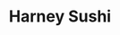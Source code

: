 ---
layout: place
title: "Harney Sushi"
permalink: /california/san-diego/harney-sushi.html
stateAbbr: CA
stateName: California
cityName: San Diego
seo:
  name: "Harney Sushi"
  type: Restaurant
  links: http://www.harneysushi.com/
description: "Modern outfit with a buzzy vibe offering creative sushi rolls & other Japanese fare. Harney Sushi serves delicious sushi in San Diego, California. Try fresh Japanese dishes for a great dining experience. Available for takeout, delivery, lunch, and dinner."
place_id: ChIJtzf1QN6q3oARuVMH-L_HHTs
photos:
  - name: >-
      places/ChIJtzf1QN6q3oARuVMH-L_HHTs/photos/AeeoHcLvtVx9oDbd8vesikHvfdDmOCr80Aq0aOexHhxVZuuBQbLap6YRIzJ3KwVeef0plCPN-I-0hUuQUbg_VzxC97W-DKMybwN5sg-HsKXGBK12ZH-BoPrqnmzMn6PRHLbmnkN_sW2xOaou7i6uXQscPggJmXKl7IDjIAobEHSuqf-U_xEST3Dek6oV8cz-GPnzmwaf6xl8x1xGCvCeWe5rxx0GDVNr0tTPvN9kDynRjtWJLvk2DiSMuOOLPO2IXNqIYOU5cyCKW77zGha5PWdAbi4aP8NFeOHowpgmC-ISsfDNbQWPo8bFCHgMrsvkYTfE-euOyyXX7M3SnFDXTMCQv6pBlu8MxtRZIJN07jh9eEPsOZ67WzMQn7FqQmKZvqh9QY0tGdpCTb3RRltHacXPg_IM20ryXmp-2pHeO138-88
    widthPx: 3000
    heightPx: 4000
    authorAttributions:
      - displayName: Steve Crankshaw
        uri: https://maps.google.com/maps/contrib/117789617699958737212
        photoUri: >-
          https://lh3.googleusercontent.com/a/ACg8ocLc9H38QxkuJcKPjzbvmx3mH1AfVqLY5Szo2ibxRnqwtkEcDA=s100-p-k-no-mo
    flagContentUri: >-
      https://www.google.com/local/imagery/report/?cb_client=maps_api_places.places_api&image_key=!1e10!2sCIHM0ogKEICAgIC-gJjJNQ&hl=en-US
    googleMapsUri: >-
      https://www.google.com/maps/place//data=!3m4!1e2!3m2!1sCIHM0ogKEICAgIC-gJjJNQ!2e10!4m2!3m1!1s0x80deaade40f537b7:0x3b1dc7bff80753b9
  - name: >-
      places/ChIJtzf1QN6q3oARuVMH-L_HHTs/photos/AeeoHcL8KBdirpIwXEkqCVU9Acc9S3UVww9QwyBCnfLEwikKJ5Et4xvHDP0scDo4lXHMwCQJpg-wIv8nP1G3c1ZcRoOuWgC5QeWKvtPupLWd7xTXrqtK3yeWEsMzm2ymBy37gSd4TE1jtD9JaSzI8ON1duqYUH8ktTYy6Ia7atQezGLbXbaLbsDtgGrqWlyY5r61x3xL_3hGpHIu4X0NMpIaL2QJvuylZv_mOpUABcREfrvWJOY30i5vriZe6ZrHa1Zn4GB2F5SkvQiqAZV0G1s-0oSyaULkhwRuW2kCro2UgSjXAw
    widthPx: 1124
    heightPx: 1125
    authorAttributions:
      - displayName: Harney Sushi
        uri: https://maps.google.com/maps/contrib/110081861125692084543
        photoUri: >-
          https://lh3.googleusercontent.com/a-/ALV-UjX6KK2MMnKDqHqWqo_VYfnm5hA-x80jQ4vWVGu9KyIz6t_Biro=s100-p-k-no-mo
    flagContentUri: >-
      https://www.google.com/local/imagery/report/?cb_client=maps_api_places.places_api&image_key=!1e10!2sAF1QipO_q9_yNS3ZjY36P6ulTHLRaWY1NprcArg_QAzY&hl=en-US
    googleMapsUri: >-
      https://www.google.com/maps/place//data=!3m4!1e2!3m2!1sAF1QipO_q9_yNS3ZjY36P6ulTHLRaWY1NprcArg_QAzY!2e10!4m2!3m1!1s0x80deaade40f537b7:0x3b1dc7bff80753b9
  - name: >-
      places/ChIJtzf1QN6q3oARuVMH-L_HHTs/photos/AeeoHcL14SjMd_shNvemg0gt4iX326_MV4HR5IrME15ZbrMPxFSkR1x87979_SuLclgh52HH0s6Xa86Xz2039XIg92OAfQVxsJTJ2fpa_ozvM6K1xniffuPZ5eAIwdRprghozX4TeoejQAsMybjemjDa5-tIkg0uPkI_MMMlMKcOT39Tpw-Bir7ucPhnS21pDkmY9_n0WLXaUFy7STqVUHGklrg4NR0CJfGqXl6E-l6GCPH5mCXDsCuBDHRyRaKf_o4E6I61-64Xe8ea9m8jcqDaL_cfZm-hV1tUJBqmE9CsmG_5dQ1c-I9S4rmMNiWLTdq86FqKa3k8nGKuN2TRalbKKNcIZxaWiAhq_6G7fQ4UzqHzOGuqSrGeQ14o4aOx7AeUdTW9Gvvj87rjoO-MZngf5VLhQt7pb140Y04TkIGzmys
    widthPx: 4000
    heightPx: 3000
    authorAttributions:
      - displayName: Pablo Perez
        uri: https://maps.google.com/maps/contrib/100633917171005909638
        photoUri: >-
          https://lh3.googleusercontent.com/a-/ALV-UjWj3WZmeAVHoxI8l_dJfwEIrJA3fz8diRenMAhv4xVU3G7B38uBjg=s100-p-k-no-mo
    flagContentUri: >-
      https://www.google.com/local/imagery/report/?cb_client=maps_api_places.places_api&image_key=!1e10!2sCIHM0ogKEICAgICj3pmiBg&hl=en-US
    googleMapsUri: >-
      https://www.google.com/maps/place//data=!3m4!1e2!3m2!1sCIHM0ogKEICAgICj3pmiBg!2e10!4m2!3m1!1s0x80deaade40f537b7:0x3b1dc7bff80753b9
  - name: >-
      places/ChIJtzf1QN6q3oARuVMH-L_HHTs/photos/AeeoHcLiq_3XxtvyZj3oV7faTfzEYWZ-k3zhktdu_197j22V9BDujZ9gyqSCPF0hV1gOoqluBMmEJDyZev0fksTWlbTbQcVhkovCZBYXdYC6_swfqhjEb0c-BH5sDlQ5VUgmcIsSMtwpuw5lFl84PVOpddaALOtRCaa-60GiNdNNt5Jtykc7wHF_-GoN3Y9FiSSXqSbgE_R5-ivzu2R54Njwy2wiqth5ccpZb40h2A8aagCPed544w4BCROBes5c6KUN2vTMUkCAKgr90KQoJ3fHrxqDHfdxqRKnPIOTAWbOaLxqWtZp1ebZD48bRAzJOkH4_k7R20rK4ZZ4olwDHsoNZiIjNsb5ARfeg1ym0UDHom2ODFpx_m1mF4uwcOQomdV5Kas4Ay0K0xeFzGE2Jqx406tfa1ncpCk9nIYik9qTTmy7pw
    widthPx: 3024
    heightPx: 4032
    authorAttributions:
      - displayName: Haru Haru
        uri: https://maps.google.com/maps/contrib/114265797717613723591
        photoUri: >-
          https://lh3.googleusercontent.com/a-/ALV-UjWQz_xPP60lwcr_2gKsKMJ3aGBSiHZuA59dKtFJY0q4x381YUnn=s100-p-k-no-mo
    flagContentUri: >-
      https://www.google.com/local/imagery/report/?cb_client=maps_api_places.places_api&image_key=!1e10!2sCIHM0ogKEICAgICU14i3Tw&hl=en-US
    googleMapsUri: >-
      https://www.google.com/maps/place//data=!3m4!1e2!3m2!1sCIHM0ogKEICAgICU14i3Tw!2e10!4m2!3m1!1s0x80deaade40f537b7:0x3b1dc7bff80753b9
  - name: >-
      places/ChIJtzf1QN6q3oARuVMH-L_HHTs/photos/AeeoHcKHgMwXUU4Re3-Dj5JYL7e3MotU5vt4_M7Tmprn3r6r52n5YvfRiYzUXWXYL9B7v8nhCAaPcg-WbDR-790aZiv_ndXV8ho9BFP9LVs7HUpnoBXe1ZR_oWPelyIpn4H-Bww6nS1WhaPfCbgoH3wEK4z6D0Qb3WqeqVd3-o3ztTSdw8V6V92OzzsrODSH9ar_zSBDSWa0bf-MROs862f3b9tLSNqLmIaYJ2U7qSOWKZeS_XzTWdjGiF-5SGLnN2hgDoYLbDnQXuBcVWkmBI6yzcEk9b7CA-IixnflAExtpPwbtxU5Kxei5RdmQ4b0YjxbgymGZtOv-9O8vQ8BtRQ1t9OHFZl7XD72yJOd9Lu_C19vjdHPkvy1rajTaEzEBXRxTIwucVpXtZ2ucngcjc0qPZ1_TZ47F4TJirj1mVF49AgXug
    widthPx: 4031
    heightPx: 2267
    authorAttributions:
      - displayName: Cecilia Liang
        uri: https://maps.google.com/maps/contrib/101163477669816972891
        photoUri: >-
          https://lh3.googleusercontent.com/a/ACg8ocI4BacS2T0tLGetUkiPbqdc4RCjFSIoO67HKDauzW5XkxrfxQ=s100-p-k-no-mo
    flagContentUri: >-
      https://www.google.com/local/imagery/report/?cb_client=maps_api_places.places_api&image_key=!1e10!2sCIHM0ogKEICAgIDbv66GKA&hl=en-US
    googleMapsUri: >-
      https://www.google.com/maps/place//data=!3m4!1e2!3m2!1sCIHM0ogKEICAgIDbv66GKA!2e10!4m2!3m1!1s0x80deaade40f537b7:0x3b1dc7bff80753b9
  - name: >-
      places/ChIJtzf1QN6q3oARuVMH-L_HHTs/photos/AeeoHcJGaWQpBF1YkbRqDxQtvt8OZRnMlrfiwynA0CG9S1BE5M-QjU2vDUbml8BxZtU9SXhjuFFStwErt8n_6GqY45EcZOSA2eNrJwtyf1SHTMuuxv6bCYWKZQUXZWQCsKcnp6R1fYvqnvIVbV3ahI7YkbO0EvrsiFxGKegZMRt0-gjoVLQsvVjYII_-av4yGam1_3AEl6VJ-86_mWYb50iJ69WfbhXq18AJHvIs3Zi9hmy5g26aI9pn066etwj4HKTkDitRYLe2k0ESC4Vdh25GG6wk_-IGrd3J-_VvMMSTOxFZphkGqxdCnKc6F8SE_acOdH4wJ7gSpjxXjApJDZ9ey2FyTwJg6SBMEOxWzXyKWqRoEh8DXlo4TvQXJ0Pi8IjSlMdPEVwT5Sc3ulvZb6oHktqI9Kah0Aw2vEA0PNd0lDpJaBSrYf1KY-9c51pMYS9y
    widthPx: 3472
    heightPx: 4624
    authorAttributions:
      - displayName: Ryan Burke
        uri: https://maps.google.com/maps/contrib/111270698158894618119
        photoUri: >-
          https://lh3.googleusercontent.com/a-/ALV-UjU7Jwnaj06fBoZ-6GKVB6n6_x7A5BmXuIEUYnreQUBr7RXq3db5xg=s100-p-k-no-mo
    flagContentUri: >-
      https://www.google.com/local/imagery/report/?cb_client=maps_api_places.places_api&image_key=!1e10!2sCIABIhADydER2SP-MWf52KoADpKK&hl=en-US
    googleMapsUri: >-
      https://www.google.com/maps/place//data=!3m4!1e2!3m2!1sCIABIhADydER2SP-MWf52KoADpKK!2e10!4m2!3m1!1s0x80deaade40f537b7:0x3b1dc7bff80753b9
  - name: >-
      places/ChIJtzf1QN6q3oARuVMH-L_HHTs/photos/AeeoHcJeMs_YT4KgaqZPhhPsaJlGI_eu0V1_6XAMONis_0YP1HLdEG97z9L8zR0LHCzR22m62CdYtE8_3ACz1bRIhUAnVkmTbunbBkjH9Eqy4v6-EZmkIljNPNLE6khkWSY_GTJoYxvQ7Qlky6r60qIC3jyg3whHjqhEVnftsqh2KNojfRBoZG8rSHSSKoheM6_2owicpSFIXItTM97ZJmHV9gqhv1-o-2cr5rIoeSC8V8jPT-sDQRVwPp3eV305PiwH52zRvv6SHsJ8MlCeRayQVCrWswZIx3QYIW3MpQZWV10dnZjgw9CSl3YwrFNikB0nkSBq9lIDlll_cBk1uUG3FhyI5gzOV9-nfDzqMdzaqGqFMZ3QQfv7mqJOk4tN4UUz-6GlTawu2J6mHQjT5Q1NeomoSTSXg0rHxrMG907x7pZosg
    widthPx: 3024
    heightPx: 4032
    authorAttributions:
      - displayName: Chris Stoddard
        uri: https://maps.google.com/maps/contrib/116967807211497640373
        photoUri: >-
          https://lh3.googleusercontent.com/a-/ALV-UjUVSMSqDU2luCVjaMDKclwIj-7pq0La5PXltlcLyz64RHxxVkI=s100-p-k-no-mo
    flagContentUri: >-
      https://www.google.com/local/imagery/report/?cb_client=maps_api_places.places_api&image_key=!1e10!2sCIHM0ogKEICAgICbmrqraA&hl=en-US
    googleMapsUri: >-
      https://www.google.com/maps/place//data=!3m4!1e2!3m2!1sCIHM0ogKEICAgICbmrqraA!2e10!4m2!3m1!1s0x80deaade40f537b7:0x3b1dc7bff80753b9
  - name: >-
      places/ChIJtzf1QN6q3oARuVMH-L_HHTs/photos/AeeoHcLsn5-tyK9zixA4eCHNcjUgdvIPlI-QozT1OZac9NkbOwtUx-y6nq6ndFnlt3kUWboSCmkYBvmhh0ynX4uu0zCgw6JRmLvYlbRXAyYTbq3LO5ajfhx2WZutDBzEUbT1-G7JCnqKGiGw7ZEulCQI1kQrnY0KaJMPUnNO39dswKJRbFaLJNA_OKZW246MQEZ05pWJ-qZLeizE4aoRPUjv0qRKGuXMcHX9xyifSMyhLNAyYsjloOx8FMzdNxOWXgWvej-jVjP1kC-BMnkMOFz434Xxg6G87Vsn1d2KZHa78jtnUg5Z0Np6eguWCgATVgwDcY-zqa6hlaDWy4vAdK06xSeCkDJBalzTnffncjwYzogVl8zTkhKhb8YSDasalUEHlw-rSDkliAbZJs401Zyh-o1DaVvKYyVyvN22nwp9UNv-st8h
    widthPx: 3600
    heightPx: 4800
    authorAttributions:
      - displayName: Alex Wolff
        uri: https://maps.google.com/maps/contrib/108525033138735306478
        photoUri: >-
          https://lh3.googleusercontent.com/a-/ALV-UjVXPKJHMoh9hT_wQGh17lRDbr54IpGS-Ax0bsS-MJndCVR0s2lZ=s100-p-k-no-mo
    flagContentUri: >-
      https://www.google.com/local/imagery/report/?cb_client=maps_api_places.places_api&image_key=!1e10!2sCIHM0ogKEICAgICD9Mr4mQE&hl=en-US
    googleMapsUri: >-
      https://www.google.com/maps/place//data=!3m4!1e2!3m2!1sCIHM0ogKEICAgICD9Mr4mQE!2e10!4m2!3m1!1s0x80deaade40f537b7:0x3b1dc7bff80753b9
  - name: >-
      places/ChIJtzf1QN6q3oARuVMH-L_HHTs/photos/AeeoHcJzQdJPDU047vx250VrLxlzEgKsFYdZfJRdPFMJEaM-vmaeQpN5EdMQc_lwbpghbA3uiUVFYiieOUZwE91pmkmdgbWL_nYUNsoMKpTaUxZ3WKMnBJQO9AkoUxn0fI0Ps5qLGhbf8nQZY4F40wqXyQFIOaUuy7UgtWMDhf2RJ7iNxBHl9VOR-bcDk3EHsc3-JlOsQikw2Kk8-kwK8SQ8IHF4b-myBV6WPW-SXgNC_DWRugc6c9W2fGQA0iHyqOUAjdnwuqtloJ4RG9OcDPOqgjcEs____A3SbmM8mrc8Gmac2NVBUu2b0pLjIbzRga28o41JTtVa9u5rjFs3jyrQIsn8NIEA1hOBsaWj2bfBPJcqJtes2mgpuWLsXm8mTNQSYuWIq9rhtjSkXr-nFQZioIdmID-e7saRluDbOuRmWHz1bq5r
    widthPx: 4032
    heightPx: 2268
    authorAttributions:
      - displayName: Cecilia Liang
        uri: https://maps.google.com/maps/contrib/101163477669816972891
        photoUri: >-
          https://lh3.googleusercontent.com/a/ACg8ocI4BacS2T0tLGetUkiPbqdc4RCjFSIoO67HKDauzW5XkxrfxQ=s100-p-k-no-mo
    flagContentUri: >-
      https://www.google.com/local/imagery/report/?cb_client=maps_api_places.places_api&image_key=!1e10!2sCIHM0ogKEICAgIDbv67qxwE&hl=en-US
    googleMapsUri: >-
      https://www.google.com/maps/place//data=!3m4!1e2!3m2!1sCIHM0ogKEICAgIDbv67qxwE!2e10!4m2!3m1!1s0x80deaade40f537b7:0x3b1dc7bff80753b9
  - name: >-
      places/ChIJtzf1QN6q3oARuVMH-L_HHTs/photos/AeeoHcL7yAWfLfQk4Pwd4992FPqD15qJ1okkU4uBmCkKP4XSQwTmJ5cDSJSde1w0GaYmpPdOBZcyKbm5xsNwhkF5H442rXgKqzhe12BL25fI_V-UbfpbRIGJZVQfGBbtNe-Gfh7WyziLCCKx2mGqFCAeGk1oWzuk7qIIOI9Ray6oyPsQd_2gmILwGAdnQwVFagsqjLp52cwLynP-XmRLiX4S6F4GIhwUaV0iXYTXNRHOLXGla5cWGdpxcI9YNohjiqiqcnIrNp8FhIon7gfQ914LdgDBBNcp6rJvoJwTh-LRAOZAMpf0JCI1PAPaTv6bIr-eGSCFB3qiOlXV6ZuBYj2iVhl534nYT9-QBN17E9YxES6C5lDKAIDgxMWfTqdT1eHV-V_uyobfIeWBp64jCt8iKJrKMMJ1ExkgsFd_KFNUcSW3bZRQ
    widthPx: 4032
    heightPx: 2268
    authorAttributions:
      - displayName: Alex Padilla
        uri: https://maps.google.com/maps/contrib/103687404160557637071
        photoUri: >-
          https://lh3.googleusercontent.com/a-/ALV-UjX_9LY9zT2EJicCGHeqKOX-NBinJ49Zagt8CGHUbFNAQiSXnOVmOg=s100-p-k-no-mo
    flagContentUri: >-
      https://www.google.com/local/imagery/report/?cb_client=maps_api_places.places_api&image_key=!1e10!2sCIHM0ogKEICAgID7jb_E1wE&hl=en-US
    googleMapsUri: >-
      https://www.google.com/maps/place//data=!3m4!1e2!3m2!1sCIHM0ogKEICAgID7jb_E1wE!2e10!4m2!3m1!1s0x80deaade40f537b7:0x3b1dc7bff80753b9
address: 3964 Harney St, San Diego, CA 92110, USA
street: 3964 Harney St
city: San Diego
state: CA
zip: '92110'
country: USA
neighborhood: Old Town
latitude: '32.752280'
longitude: '-117.195501'
accessibility_options:
  wheelchairAccessibleParking: true
  wheelchairAccessibleEntrance: true
  wheelchairAccessibleRestroom: true
  wheelchairAccessibleSeating: true
business_status: OPERATIONAL
name: Harney Sushi
google_maps_links:
  directionsUri: >-
    https://www.google.com/maps/dir//''/data=!4m7!4m6!1m1!4e2!1m2!1m1!1s0x80deaade40f537b7:0x3b1dc7bff80753b9!3e0
  placeUri: https://maps.google.com/?cid=4259780449876267961
  writeAReviewUri: >-
    https://www.google.com/maps/place//data=!4m3!3m2!1s0x80deaade40f537b7:0x3b1dc7bff80753b9!12e1
  reviewsUri: >-
    https://www.google.com/maps/place//data=!4m4!3m3!1s0x80deaade40f537b7:0x3b1dc7bff80753b9!9m1!1b1
  photosUri: >-
    https://www.google.com/maps/place//data=!4m3!3m2!1s0x80deaade40f537b7:0x3b1dc7bff80753b9!10e5
primary_type: Sushi Restaurant
opening_hours:
  regular: null
  current: null
secondary_opening_hours:
  regular:
    weekdayDescriptions: null
    type: null
  current:
    weekdayDescriptions: null
    type: null
phone: (619) 295-3272
price_level: PRICE_LEVEL_MODERATE
price_range: null
rating: '4.4'
rating_count: 0
website: http://www.harneysushi.com/
reviews:
  - name: >-
      places/ChIJtzf1QN6q3oARuVMH-L_HHTs/reviews/ChZDSUhNMG9nS0VJQ0FnTURnNzRlNVhBEAE
    relativePublishTimeDescription: a month ago
    rating: 5
    text:
      text: >-
        Harney Sushi in Old Town is a great spot for sushi lovers. The
        atmosphere is relaxed and welcoming, making it perfect for a casual
        meal. The staff is friendly and helpful, offering good recommendations.
        If you’re in San Diego and craving sushi, this place is definitely worth
        a visit.
      languageCode: en
    originalText:
      text: >-
        Harney Sushi in Old Town is a great spot for sushi lovers. The
        atmosphere is relaxed and welcoming, making it perfect for a casual
        meal. The staff is friendly and helpful, offering good recommendations.
        If you’re in San Diego and craving sushi, this place is definitely worth
        a visit.
      languageCode: en
    authorAttribution:
      displayName: Reema
      uri: https://www.google.com/maps/contrib/111005090864426971770/reviews
      photoUri: >-
        https://lh3.googleusercontent.com/a/ACg8ocLDo0JJzw_FXgbx98IaUFpK4MooGNObm_Sb_x3fBLNKbmrYqg=s128-c0x00000000-cc-rp-mo-ba4
    publishTime: '2025-02-28T16:56:23.208582Z'
    flagContentUri: >-
      https://www.google.com/local/review/rap/report?postId=ChZDSUhNMG9nS0VJQ0FnTURnNzRlNVhBEAE&d=17924085&t=1
    googleMapsUri: >-
      https://www.google.com/maps/reviews/data=!4m6!14m5!1m4!2m3!1sChZDSUhNMG9nS0VJQ0FnTURnNzRlNVhBEAE!2m1!1s0x80deaade40f537b7:0x3b1dc7bff80753b9
  - name: >-
      places/ChIJtzf1QN6q3oARuVMH-L_HHTs/reviews/ChZDSUhNMG9nS0VJQ0FnSUNmdjdHS2RBEAE
    relativePublishTimeDescription: 3 months ago
    rating: 5
    text:
      text: >-
        We ordered the Spicy Juan and vegan rainbow and we really enjoyed both.
        It was art on a plate. The music was great and service was top notch.
        They have created a great atmosphere and I definitely recommend visiting
        when you’re in San Diego.
      languageCode: en
    originalText:
      text: >-
        We ordered the Spicy Juan and vegan rainbow and we really enjoyed both.
        It was art on a plate. The music was great and service was top notch.
        They have created a great atmosphere and I definitely recommend visiting
        when you’re in San Diego.
      languageCode: en
    authorAttribution:
      displayName: mjgovani
      uri: https://www.google.com/maps/contrib/113519840318957580155/reviews
      photoUri: >-
        https://lh3.googleusercontent.com/a/ACg8ocLNY3OmIlmX3EM0YDHgPIlfRFLUmgLgT2C0VpoqGkgN0iOzHw=s128-c0x00000000-cc-rp-mo-ba2
    publishTime: '2025-01-03T03:57:43.041394Z'
    flagContentUri: >-
      https://www.google.com/local/review/rap/report?postId=ChZDSUhNMG9nS0VJQ0FnSUNmdjdHS2RBEAE&d=17924085&t=1
    googleMapsUri: >-
      https://www.google.com/maps/reviews/data=!4m6!14m5!1m4!2m3!1sChZDSUhNMG9nS0VJQ0FnSUNmdjdHS2RBEAE!2m1!1s0x80deaade40f537b7:0x3b1dc7bff80753b9
  - name: >-
      places/ChIJtzf1QN6q3oARuVMH-L_HHTs/reviews/ChdDSUhNMG9nS0VJQ0FnSUNQX3V2YjZ3RRAB
    relativePublishTimeDescription: 4 months ago
    rating: 5
    text:
      text: >-
        The food here is excellent, The mellow yellow is a go-to, I was suprised
        by the prices, they were fair for what we were getting. We also got the
        5 piece nigiri for happy hour, it was amazing. The service is amazing,
        the waitresses are super fast. Our food came in around 5 minutes. The
        atmosphere is one of my favorite things, its beautiful. There is a
        fishtank, and the place gives off good vibes in general. 10/10 Would
        come again.
      languageCode: en
    originalText:
      text: >-
        The food here is excellent, The mellow yellow is a go-to, I was suprised
        by the prices, they were fair for what we were getting. We also got the
        5 piece nigiri for happy hour, it was amazing. The service is amazing,
        the waitresses are super fast. Our food came in around 5 minutes. The
        atmosphere is one of my favorite things, its beautiful. There is a
        fishtank, and the place gives off good vibes in general. 10/10 Would
        come again.
      languageCode: en
    authorAttribution:
      displayName: average profile.
      uri: https://www.google.com/maps/contrib/110304482659853093936/reviews
      photoUri: >-
        https://lh3.googleusercontent.com/a-/ALV-UjUfx50KhYa5-OyPDz-QuPPPF9ffuzPeD12CTOzvvW7gX8PGWnGo=s128-c0x00000000-cc-rp-mo
    publishTime: '2024-11-25T00:15:05.248361Z'
    flagContentUri: >-
      https://www.google.com/local/review/rap/report?postId=ChdDSUhNMG9nS0VJQ0FnSUNQX3V2YjZ3RRAB&d=17924085&t=1
    googleMapsUri: >-
      https://www.google.com/maps/reviews/data=!4m6!14m5!1m4!2m3!1sChdDSUhNMG9nS0VJQ0FnSUNQX3V2YjZ3RRAB!2m1!1s0x80deaade40f537b7:0x3b1dc7bff80753b9
  - name: >-
      places/ChIJtzf1QN6q3oARuVMH-L_HHTs/reviews/ChdDSUhNMG9nS0VJQ0FnSURucl9uVHd3RRAB
    relativePublishTimeDescription: 6 months ago
    rating: 5
    text:
      text: >-
        Harney sushi is my go to for sushi in San Diego. I stumbled upon this
        spot and have never looked back. The two rolls I order on repeat are the
        Sea Spider Roll and the Culichi-Wa roll. I typically order a rotating
        third roll as well to try out another specialty.


        The Sea Spider Roll lives in my dreams and I have to go back to
        experience it again every couple of months. The bass on top is
        extraordinary and the flavors of the roll are perfectly complimentary.
        This time it came served with flowers and flowers petals!


        The Culichi-wa roll is, as best as I can describe, sushi with a Mexican
        flare. Really different and really delicious. Super fresh.


        Harney is conveniently located walking distance from Old Town San Diego
        so if you go early enough you can stroll through old town and finish up
        the night with sushi!


        The restaurant is romantically lit with a live aquarium in the middle.
        Typical sushi bar seats as well as tables, most of which have at least
        one booth seat. I’ve sat in multiple places of the restaurant and
        haven’t chosen my favorite spot yet, but I do love to have a view of the
        aquarium.


        Literally the only knock on this place is parking, but if you’re okay
        walking for 5-10 minutes then this doesn’t matter at all.
      languageCode: en
    originalText:
      text: >-
        Harney sushi is my go to for sushi in San Diego. I stumbled upon this
        spot and have never looked back. The two rolls I order on repeat are the
        Sea Spider Roll and the Culichi-Wa roll. I typically order a rotating
        third roll as well to try out another specialty.


        The Sea Spider Roll lives in my dreams and I have to go back to
        experience it again every couple of months. The bass on top is
        extraordinary and the flavors of the roll are perfectly complimentary.
        This time it came served with flowers and flowers petals!


        The Culichi-wa roll is, as best as I can describe, sushi with a Mexican
        flare. Really different and really delicious. Super fresh.


        Harney is conveniently located walking distance from Old Town San Diego
        so if you go early enough you can stroll through old town and finish up
        the night with sushi!


        The restaurant is romantically lit with a live aquarium in the middle.
        Typical sushi bar seats as well as tables, most of which have at least
        one booth seat. I’ve sat in multiple places of the restaurant and
        haven’t chosen my favorite spot yet, but I do love to have a view of the
        aquarium.


        Literally the only knock on this place is parking, but if you’re okay
        walking for 5-10 minutes then this doesn’t matter at all.
      languageCode: en
    authorAttribution:
      displayName: Katie Weldon
      uri: https://www.google.com/maps/contrib/109605173605838542005/reviews
      photoUri: >-
        https://lh3.googleusercontent.com/a/ACg8ocKKO1Guz9t0blR2AswpnY49NIenM7A71FQKPVLu3RWrBlqxrdEO=s128-c0x00000000-cc-rp-mo-ba3
    publishTime: '2024-10-11T16:42:34.269879Z'
    flagContentUri: >-
      https://www.google.com/local/review/rap/report?postId=ChdDSUhNMG9nS0VJQ0FnSURucl9uVHd3RRAB&d=17924085&t=1
    googleMapsUri: >-
      https://www.google.com/maps/reviews/data=!4m6!14m5!1m4!2m3!1sChdDSUhNMG9nS0VJQ0FnSURucl9uVHd3RRAB!2m1!1s0x80deaade40f537b7:0x3b1dc7bff80753b9
  - name: >-
      places/ChIJtzf1QN6q3oARuVMH-L_HHTs/reviews/ChdDSUhNMG9nS0VJQ0FnTUNJaW9yeTh3RRAB
    relativePublishTimeDescription: a week ago
    rating: 2
    text:
      text: >-
        I placed an order for sushi with a scheduled pickup time of 5:00 PM, yet
        I received a notification at 4:21 PM that it was ready. When I arrived
        at the restaurant, I found my order—three boxes of sushi—sitting in a
        paper bag on the hostess stand, completely unrefrigerated for over 25
        minutes. This is an unacceptable lapse in food safety and customer
        service, especially for a $75 order. I expect far better handling of
        perishable food and a more professional approach to order management.
        It’s a shame too, the old owner was so much better.
      languageCode: en
    originalText:
      text: >-
        I placed an order for sushi with a scheduled pickup time of 5:00 PM, yet
        I received a notification at 4:21 PM that it was ready. When I arrived
        at the restaurant, I found my order—three boxes of sushi—sitting in a
        paper bag on the hostess stand, completely unrefrigerated for over 25
        minutes. This is an unacceptable lapse in food safety and customer
        service, especially for a $75 order. I expect far better handling of
        perishable food and a more professional approach to order management.
        It’s a shame too, the old owner was so much better.
      languageCode: en
    authorAttribution:
      displayName: R B
      uri: https://www.google.com/maps/contrib/114980362226262371749/reviews
      photoUri: >-
        https://lh3.googleusercontent.com/a-/ALV-UjW26DHstJx8BDuwIkpbvb2t568eQD93EPkWpmJXn_YoQ7JjLIwu=s128-c0x00000000-cc-rp-mo-ba3
    publishTime: '2025-04-01T00:12:35.899594Z'
    flagContentUri: >-
      https://www.google.com/local/review/rap/report?postId=ChdDSUhNMG9nS0VJQ0FnTUNJaW9yeTh3RRAB&d=17924085&t=1
    googleMapsUri: >-
      https://www.google.com/maps/reviews/data=!4m6!14m5!1m4!2m3!1sChdDSUhNMG9nS0VJQ0FnTUNJaW9yeTh3RRAB!2m1!1s0x80deaade40f537b7:0x3b1dc7bff80753b9
parking_options:
  paidParkingLot: true
  freeStreetParking: true
  valetParking: false
payment_options:
  acceptsCreditCards: true
  acceptsDebitCards: true
  acceptsCashOnly: false
  acceptsNfc: true
allow_dogs: null
curbside_pickup: null
delivery: true
dine_in: true
good_for_children: true
good_for_groups: true
good_for_sports: false
live_music: true
menu_for_children: false
outdoor_seating: true
reservable: true
restroom: true
serves_beer: true
serves_breakfast: false
serves_brunch: true
serves_cocktails: true
serves_coffee: false
serves_dinner: true
serves_dessert: true
serves_lunch: true
serves_vegetarian_food: true
serves_wine: true
takeout: true
update_category: essentials
summary: >-
  Modern outfit with a buzzy vibe offering creative sushi rolls & other Japanese
  fare.

---